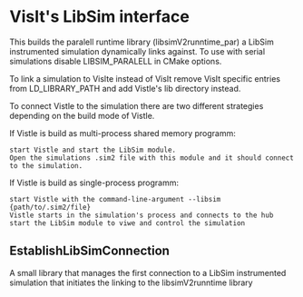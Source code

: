 VisIt's LibSim interface
=====================================================
This builds the paralell runtime library (libsimV2runntime_par) a LibSim instrumented simulation dynamically links against.
To use with serial simulations disable LIBSIM_PARALELL in CMake options.

To link a simulation to Vislte instead of VisIt remove VisIt specific entries from LD_LIBRARY_PATH and add Vistle's lib directory instead.

To connect Vistle to the simulation there are two different strategies depending on the build mode of Vistle.

If Vistle is build as multi-process shared memory programm:

	start Vistle and start the LibSim module. 
	Open the simulations .sim2 file with this module and it should connect to the simulation.
	
If Vistle is build as single-process programm:

	start Vistle with the command-line-argument --libsim {path/to/.sim2/file} 
	Vistle starts in the simulation's process and connects to the hub
	start the LibSim module to viwe and control the simulation
	
EstablishLibSimConnection
--------------------------
A small library that manages the first connection to a LibSim instrumented simulation that initiates the linking to the libsimV2runntime library